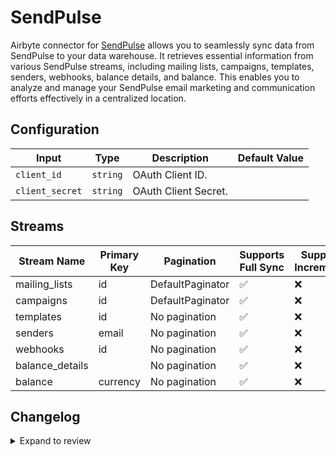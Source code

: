 # SendPulse
Airbyte connector for [SendPulse](https://sendpulse.com/) allows you to seamlessly sync data from SendPulse to your data warehouse. It retrieves essential information from various SendPulse streams, including mailing lists, campaigns, templates, senders, webhooks, balance details, and balance. This enables you to analyze and manage your SendPulse email marketing and communication efforts effectively in a centralized location.

## Configuration

| Input | Type | Description | Default Value |
|-------|------|-------------|---------------|
| `client_id` | `string` | OAuth Client ID.  |  |
| `client_secret` | `string` | OAuth Client Secret.  |  |

## Streams
| Stream Name | Primary Key | Pagination | Supports Full Sync | Supports Incremental |
|-------------|-------------|------------|---------------------|----------------------|
| mailing_lists | id | DefaultPaginator | ✅ |  ❌  |
| campaigns | id | DefaultPaginator | ✅ |  ❌  |
| templates | id | No pagination | ✅ |  ❌  |
| senders | email | No pagination | ✅ |  ❌  |
| webhooks | id | No pagination | ✅ |  ❌  |
| balance_details |  | No pagination | ✅ |  ❌  |
| balance | currency | No pagination | ✅ |  ❌  |

## Changelog

<details>
  <summary>Expand to review</summary>

| Version          | Date              | Pull Request | Subject        |
|------------------|-------------------|--------------|----------------|
| 0.0.10 | 2025-02-01 | [52959](https://github.com/airbytehq/airbyte/pull/52959) | Update dependencies |
| 0.0.9 | 2025-01-25 | [52528](https://github.com/airbytehq/airbyte/pull/52528) | Update dependencies |
| 0.0.8 | 2025-01-18 | [51905](https://github.com/airbytehq/airbyte/pull/51905) | Update dependencies |
| 0.0.7 | 2025-01-11 | [51310](https://github.com/airbytehq/airbyte/pull/51310) | Update dependencies |
| 0.0.6 | 2024-12-28 | [50700](https://github.com/airbytehq/airbyte/pull/50700) | Update dependencies |
| 0.0.5 | 2024-12-21 | [50259](https://github.com/airbytehq/airbyte/pull/50259) | Update dependencies |
| 0.0.4 | 2024-12-14 | [49677](https://github.com/airbytehq/airbyte/pull/49677) | Update dependencies |
| 0.0.3 | 2024-12-12 | [49323](https://github.com/airbytehq/airbyte/pull/49323) | Update dependencies |
| 0.0.2 | 2024-12-11 | [49061](https://github.com/airbytehq/airbyte/pull/49061) | Starting with this version, the Docker image is now rootless. Please note that this and future versions will not be compatible with Airbyte versions earlier than 0.64 |
| 0.0.1 | 2024-11-08 | | Initial release by [@parthiv11](https://github.com/parthiv11) via Connector Builder |

</details>
